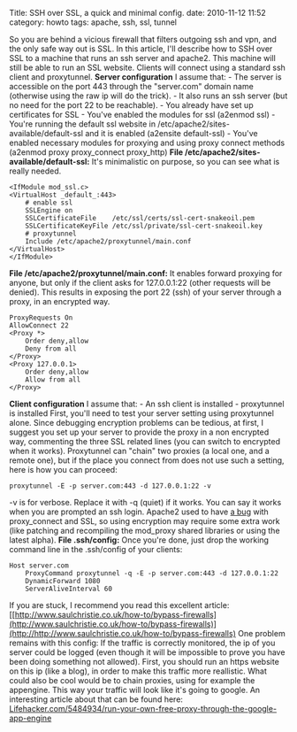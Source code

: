 Title: SSH over SSL, a quick and minimal config.
date: 2010-11-12 11:52
category: howto
tags: apache, ssh, ssl, tunnel

So you are behind a vicious firewall that filters outgoing ssh and
vpn, and the only safe way out is SSL. In this article, I'll
describe how to SSH over SSL to a machine that runs an ssh server
and apache2. This machine will still be able to run an SSL website.
Clients will connect using a standard ssh client and proxytunnel.
**Server configuration** I assume that: - The server is accessible
on the port 443 through the "server.com" domain name (otherwise
using the raw ip will do the trick). - It also runs an ssh server
(but no need for the port 22 to be reachable). - You already have
set up certificates for SSL - You've enabled the modules for ssl
(a2enmod ssl) - You're running the default ssl website in
/etc/apache2/sites-available/default-ssl and it is enabled
(a2ensite default-ssl) - You've enabled necessary modules for
proxying and using proxy connect methods (a2enmod proxy
proxy\_connect proxy\_http)
**File /etc/apache2/sites-available/default-ssl:** It's
minimalistic on purpose, so you can see what is really needed.

    <IfModule mod_ssl.c>
    <VirtualHost _default_:443>
        # enable ssl
        SSLEngine on
        SSLCertificateFile    /etc/ssl/certs/ssl-cert-snakeoil.pem
        SSLCertificateKeyFile /etc/ssl/private/ssl-cert-snakeoil.key
        # proxytunnel
        Include /etc/apache2/proxytunnel/main.conf
    </VirtualHost>
    </IfModule>

**File /etc/apache2/proxytunnel/main.conf:** It enables forward
proxying for anyone, but only if the client asks for 127.0.0.1:22
(other requests will be denied). This results in exposing the port
22 (ssh) of your server through a proxy, in an encrypted way.

    ProxyRequests On
    AllowConnect 22
    <Proxy *>
        Order deny,allow
        Deny from all
    </Proxy>
    <Proxy 127.0.0.1>
        Order deny,allow
        Allow from all
    </Proxy>

**Client configuration** I assume that: - An ssh client is
installed - proxytunnel is installed First, you'll need to test
your server setting using proxytunnel alone. Since debugging
encryption problems can be tedious, at first, I suggest you set up
your server to provide the proxy in a non encrypted way, commenting
the three SSL related lines (you can switch to encrypted when it
works). Proxytunnel can "chain" two proxies (a local one, and a
remote one), but if the place you connect from does not use such a
setting, here is how you can proceed:

    proxytunnel -E -p server.com:443 -d 127.0.0.1:22 -v

-v is for verbose. Replace it with -q (quiet) if it works. You can
say it works when you are prompted an ssh login. Apache2 used to
have
[a bug](https://issues.apache.org/bugzilla/show_bug.cgi?id=29744)
with proxy\_connect and SSL, so using encryption may require some
extra work (like patching and recompiling the mod\_proxy shared
libraries or using the latest alpha). **File .ssh/config:** Once
you're done, just drop the working command line in the .ssh/config
of your clients:

    Host server.com
        ProxyCommand proxytunnel -q -E -p server.com:443 -d 127.0.0.1:22
        DynamicForward 1080
        ServerAliveInterval 60

If you are stuck, I recommend you read this excellent article:
[[http://www.saulchristie.co.uk/how-to/bypass-firewalls](http://www.saulchristie.co.uk/how-to/bypass-firewalls)](http://http://www.saulchristie.co.uk/how-to/bypass-firewalls)
One problem remains with this config: If the traffic is correctly
monitored, the ip of you server could be logged (even though it
will be impossible to prove you have been doing something not
allowed). First, you should run an https website on this ip (like a
blog), in order to make this traffic more reallistic. What could
also be cool would be to chain proxies, using for example the
appengine. This way your traffic will look like it's going to
google. An interesting article about that can be found here:
[Lifehacker.com/5484934/run-your-own-free-proxy-through-the-google-app-engine](Lifehacker.com/5484934/run-your-own-free-proxy-through-the-google-app-engine)



